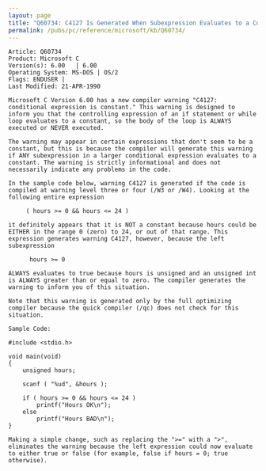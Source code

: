 ```yaml
---
layout: page
title: "Q60734: C4127 Is Generated When Subexpression Evaluates to a Constant"
permalink: /pubs/pc/reference/microsoft/kb/Q60734/
---
```


	Article: Q60734
	Product: Microsoft C
	Version(s): 6.00   | 6.00
	Operating System: MS-DOS | OS/2
	Flags: ENDUSER |
	Last Modified: 21-APR-1990
	
	Microsoft C Version 6.00 has a new compiler warning "C4127:
	conditional expression is constant." This warning is designed to
	inform you that the controlling expression of an if statement or while
	loop evaluates to a constant, so the body of the loop is ALWAYS
	executed or NEVER executed.
	
	The warning may appear in certain expressions that don't seem to be a
	constant, but this is because the compiler will generate this warning
	if ANY subexpression in a larger conditional expression evaluates to a
	constant. The warning is strictly informational and does not
	necessarily indicate any problems in the code.
	
	In the sample code below, warning C4127 is generated if the code is
	compiled at warning level three or four (/W3 or /W4). Looking at the
	following entire expression
	
	     ( hours >= 0 && hours <= 24 )
	
	it definitely appears that it is NOT a constant because hours could be
	EITHER in the range 0 (zero) to 24, or out of that range. This
	expression generates warning C4127, however, because the left
	subexpression
	
	      hours >= 0
	
	ALWAYS evaluates to true because hours is unsigned and an unsigned int
	is ALWAYS greater than or equal to zero. The compiler generates the
	warning to inform you of this situation.
	
	Note that this warning is generated only by the full optimizing
	compiler because the quick compiler (/qc) does not check for this
	situation.
	
	Sample Code:
	
	#include <stdio.h>
	
	void main(void)
	{
	    unsigned hours;
	
	    scanf ( "%ud", &hours );
	
	    if ( hours >= 0 && hours <= 24 )
	        printf("Hours OK\n");
	    else
	        printf("Hours BAD\n");
	}
	
	Making a simple change, such as replacing the ">=" with a ">",
	eliminates the warning because the left expression could now evaluate
	to either true or false (for example, false if hours = 0; true
	otherwise).
